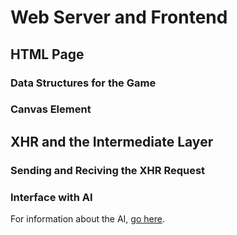 # Web Server and Frontend

## HTML Page

### Data Structures for the Game

### Canvas Element

## XHR and the Intermediate Layer

### Sending and Reciving the XHR Request

### Interface with AI

For information about the AI, [go here](https://github.com/Cadence-Weddle/hex.github.io/blob/master/Game/AI/AI%20Explanation.md).
